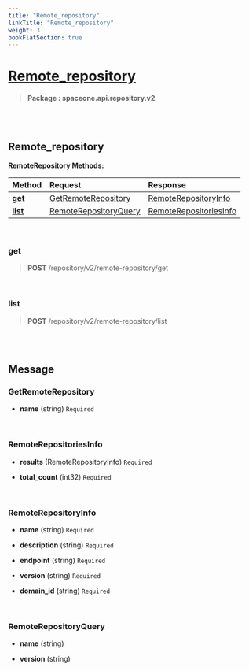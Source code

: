 ```yaml
---
title: "Remote_repository"
linkTitle: "Remote_repository"
weight: 3
bookFlatSection: true
---
```

# [Remote_repository](#Remote_repository)



>  **Package : spaceone.api.repository.v2**

<br>
<br>

## Remote_repository





**RemoteRepository Methods:**


| Method | Request | Response |
| :----- | :-------- | :-------- |
| [**get**](./RemoteRepository#get) | [GetRemoteRepository](RemoteRepository#getremoterepository) | [RemoteRepositoryInfo](./RemoteRepository#remoterepositoryinfo) |
| [**list**](./RemoteRepository#list) | [RemoteRepositoryQuery](RemoteRepository#remoterepositoryquery) | [RemoteRepositoriesInfo](./RemoteRepository#remoterepositoriesinfo) |



    
<br>

### get





> **POST** /repository/v2/remote-repository/get
>






    
<br>

### list





> **POST** /repository/v2/remote-repository/list
>






    


<br>
<br>

## Message



### GetRemoteRepository
* **name** (string)  `Required` 

    <br>

### RemoteRepositoriesInfo
* **results** (RemoteRepositoryInfo)  `Required` 

    
* **total_count** (int32)  `Required` 

    <br>

### RemoteRepositoryInfo
* **name** (string)  `Required` 

    
* **description** (string)  `Required` 

    
* **endpoint** (string)  `Required` 

    
* **version** (string)  `Required` 

    
* **domain_id** (string)  `Required` 

    <br>

### RemoteRepositoryQuery
* **name** (string) 

    
* **version** (string) 

    <br>
